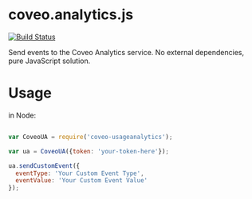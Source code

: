 # coveo.analytics.js

[![Build Status](https://travis-ci.org/Coveo/analytics.js.svg?branch=master)](https://travis-ci.org/Coveo/analytics.js)

Send events to the Coveo Analytics service. No external dependencies, pure JavaScript solution.

# Usage

in Node:

```js

var CoveoUA = require('coveo-usageanalytics');

var ua = CoveoUA({token: 'your-token-here'});

ua.sendCustomEvent({
  eventType: 'Your Custom Event Type',
  eventValue: 'Your Custom Event Value'
});
```
